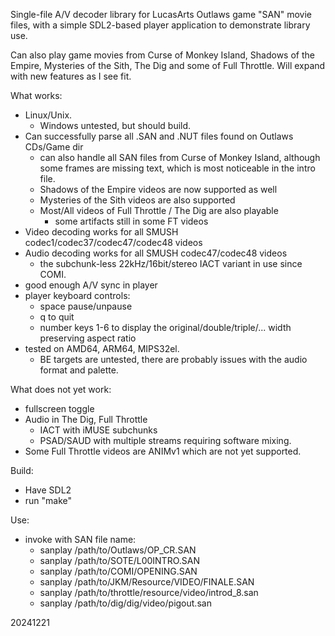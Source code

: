 Single-file A/V decoder library for LucasArts Outlaws game "SAN" movie files,
with a simple SDL2-based player application to demonstrate library use.

Can also play game movies from Curse of Monkey Island, Shadows of the Empire,
Mysteries of the Sith, The Dig and some of Full Throttle.
Will expand with new features as I see fit.

What works:
- Linux/Unix.
  - Windows untested, but should build.
- Can successfully parse all .SAN and .NUT files found on Outlaws CDs/Game dir
  - can also handle all SAN files from Curse of Monkey Island, although some frames are missing text, which is most noticeable in the intro file.
  - Shadows of the Empire videos are now supported as well
  - Mysteries of the Sith videos are also supported
  - Most/All videos of Full Throttle / The Dig are also playable
    - some artifacts still in some FT videos
- Video decoding works for all SMUSH codec1/codec37/codec47/codec48 videos
- Audio decoding works for all SMUSH codec47/codec48 videos
  - the subchunk-less 22kHz/16bit/stereo IACT variant in use since COMI.
- good enough A/V sync in player
- player keyboard controls:
  - space  pause/unpause
  - q  to quit
  - number keys 1-6 to display the original/double/triple/... width preserving aspect ratio
- tested on AMD64, ARM64, MIPS32el.
  - BE targets are untested, there are probably issues with the audio format and palette.

What does not yet work:
- fullscreen toggle
- Audio in The Dig, Full Throttle
  - IACT with iMUSE subchunks
  - PSAD/SAUD with multiple streams requiring software mixing.
- Some Full Throttle videos are ANIMv1 which are not yet supported.

Build:
- Have SDL2
- run "make"

Use:
- invoke with SAN file name:
  - sanplay /path/to/Outlaws/OP_CR.SAN
  - sanplay /path/to/SOTE/L00INTRO.SAN
  - sanplay /path/to/COMI/OPENING.SAN
  - sanplay /path/to/JKM/Resource/VIDEO/FINALE.SAN
  - sanplay /path/to/throttle/resource/video/introd_8.san
  - sanplay /path/to/dig/dig/video/pigout.san

20241221

